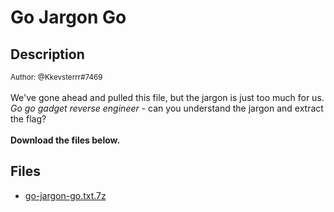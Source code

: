 # Go Jargon Go

## Description

<small>Author: @Kkevsterrr#7469</small><br><br>We've gone ahead and pulled this file, but the jargon is just too much for us.<br> <i>Go go gadget reverse engineer</i> - can you understand the jargon and extract the flag? <br><br> <b>Download the files below.</b>


## Files

* [go-jargon-go.txt.7z](files/go-jargon-go.txt.7z)

